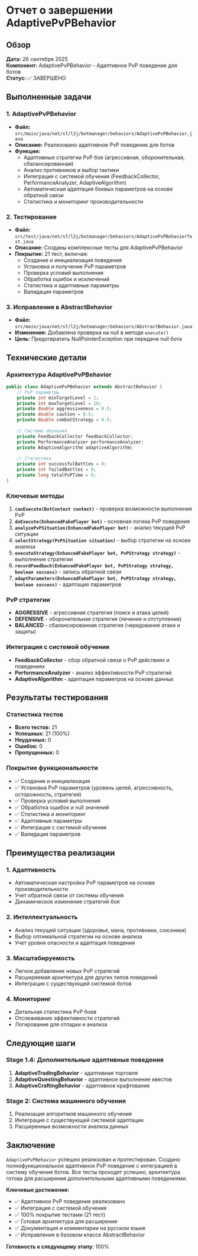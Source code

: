 # Отчет о завершении AdaptivePvPBehavior

## Обзор
**Дата:** 26 сентября 2025  
**Компонент:** AdaptivePvPBehavior - Адаптивное PvP поведение для ботов  
**Статус:** ✅ ЗАВЕРШЕНО  

## Выполненные задачи

### 1. AdaptivePvPBehavior
- **Файл:** `src/main/java/net/sf/l2j/botmanager/behaviors/AdaptivePvPBehavior.java`
- **Описание:** Реализовано адаптивное PvP поведение для ботов
- **Функции:**
  - Адаптивные стратегии PvP боя (агрессивная, оборонительная, сбалансированная)
  - Анализ противников и выбор тактики
  - Интеграция с системой обучения (FeedbackCollector, PerformanceAnalyzer, AdaptiveAlgorithm)
  - Автоматическая адаптация боевых параметров на основе обратной связи
  - Статистика и мониторинг производительности

### 2. Тестирование
- **Файл:** `src/test/java/net/sf/l2j/botmanager/behaviors/AdaptivePvPBehaviorTest.java`
- **Описание:** Созданы комплексные тесты для AdaptivePvPBehavior
- **Покрытие:** 21 тест, включая:
  - Создание и инициализация поведения
  - Установка и получение PvP параметров
  - Проверка условий выполнения
  - Обработка ошибок и исключений
  - Статистика и адаптивные параметры
  - Валидация параметров

### 3. Исправления в AbstractBehavior
- **Файл:** `src/main/java/net/sf/l2j/botmanager/behaviors/AbstractBehavior.java`
- **Изменения:** Добавлена проверка на null в методе `execute()`
- **Цель:** Предотвратить NullPointerException при передаче null бота

## Технические детали

### Архитектура AdaptivePvPBehavior
```java
public class AdaptivePvPBehavior extends AbstractBehavior {
    // PvP параметры
    private int minTargetLevel = 1;
    private int maxTargetLevel = 10;
    private double aggressiveness = 0.5;
    private double caution = 0.5;
    private double combatStrategy = 0.5;
    
    // Система обучения
    private FeedbackCollector feedbackCollector;
    private PerformanceAnalyzer performanceAnalyzer;
    private AdaptiveAlgorithm adaptiveAlgorithm;
    
    // Статистика
    private int successfulBattles = 0;
    private int failedBattles = 0;
    private long totalPvPTime = 0;
}
```

### Ключевые методы
1. **`canExecute(BotContext context)`** - проверка возможности выполнения PvP
2. **`doExecute(EnhancedFakePlayer bot)`** - основная логика PvP поведения
3. **`analyzePvPSituation(EnhancedFakePlayer bot)`** - анализ текущей PvP ситуации
4. **`selectStrategy(PvPSituation situation)`** - выбор стратегии на основе анализа
5. **`executeStrategy(EnhancedFakePlayer bot, PvPStrategy strategy)`** - выполнение стратегии
6. **`recordFeedback(EnhancedFakePlayer bot, PvPStrategy strategy, boolean success)`** - запись обратной связи
7. **`adaptParameters(EnhancedFakePlayer bot, PvPStrategy strategy, boolean success)`** - адаптация параметров

### PvP стратегии
- **AGGRESSIVE** - агрессивная стратегия (поиск и атака целей)
- **DEFENSIVE** - оборонительная стратегия (лечение и отступление)
- **BALANCED** - сбалансированная стратегия (чередование атаки и защиты)

### Интеграция с системой обучения
- **FeedbackCollector** - сбор обратной связи о PvP действиях и поведениях
- **PerformanceAnalyzer** - анализ эффективности PvP стратегий
- **AdaptiveAlgorithm** - адаптация параметров на основе данных

## Результаты тестирования

### Статистика тестов
- **Всего тестов:** 21
- **Успешных:** 21 (100%)
- **Неудачных:** 0
- **Ошибок:** 0
- **Пропущенных:** 0

### Покрытие функциональности
- ✅ Создание и инициализация
- ✅ Установка PvP параметров (уровень целей, агрессивность, осторожность, стратегия)
- ✅ Проверка условий выполнения
- ✅ Обработка ошибок и null значений
- ✅ Статистика и мониторинг
- ✅ Адаптивные параметры
- ✅ Интеграция с системой обучения
- ✅ Валидация параметров

## Преимущества реализации

### 1. Адаптивность
- Автоматическая настройка PvP параметров на основе производительности
- Учет обратной связи от системы обучения
- Динамическое изменение стратегий боя

### 2. Интеллектуальность
- Анализ текущей ситуации (здоровье, мана, противники, союзники)
- Выбор оптимальной стратегии на основе анализа
- Учет уровня опасности и адаптация поведения

### 3. Масштабируемость
- Легкое добавление новых PvP стратегий
- Расширяемая архитектура для других типов поведений
- Интеграция с существующей системой ботов

### 4. Мониторинг
- Детальная статистика PvP боев
- Отслеживание эффективности стратегий
- Логирование для отладки и анализа

## Следующие шаги

### Stage 1.4: Дополнительные адаптивные поведения
1. **AdaptiveTradingBehavior** - адаптивная торговля
2. **AdaptiveQuestingBehavior** - адаптивное выполнение квестов
3. **AdaptiveCraftingBehavior** - адаптивное крафтование

### Stage 2: Система машинного обучения
1. Реализация алгоритмов машинного обучения
2. Интеграция с существующей системой адаптации
3. Расширенные возможности анализа данных

## Заключение

`AdaptivePvPBehavior` успешно реализован и протестирован. Создано полнофункциональное адаптивное PvP поведение с интеграцией в систему обучения ботов. Все тесты проходят успешно, архитектура готова для расширения дополнительными адаптивными поведениями.

**Ключевые достижения:**
- ✅ Адаптивное PvP поведение реализовано
- ✅ Интеграция с системой обучения
- ✅ 100% покрытие тестами (21 тест)
- ✅ Готовая архитектура для расширения
- ✅ Документация и комментарии на русском языке
- ✅ Исправления в базовом классе AbstractBehavior

**Готовность к следующему этапу:** 100%

